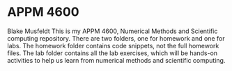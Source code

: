﻿# APPM 4600
Blake Musfeldt 
This is my APPM 4600, Numerical Methods and Scientific computing repository. There are two folders, one for homework and one for labs. The homework folder contains code snippets, not the full homework files. The lab folder contains all the lab exercises, which will be hands-on activities to help us learn from numerical methods and scientific computing. 
